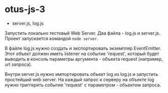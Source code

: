 # otus-js-3

* server.js, log.js

Запустить локально тестовый Web Server. Два файла - log.js и server.js. Проект запускается командой `node server`.

 В файле log.js нужно создать и экспортировать экземпляр EventEmitter. Этот объект должен иметь listener на событие 'request', который будет выводить в консоль параметры аргумента - объекта request (например, url запроса).

Внутри server.js нужно импортировать объект log из log.js и запустить простейший web server. На каждый запрос к серверу на объекте log нужно триггерить событие 'request' с параметром - объектом запроса.